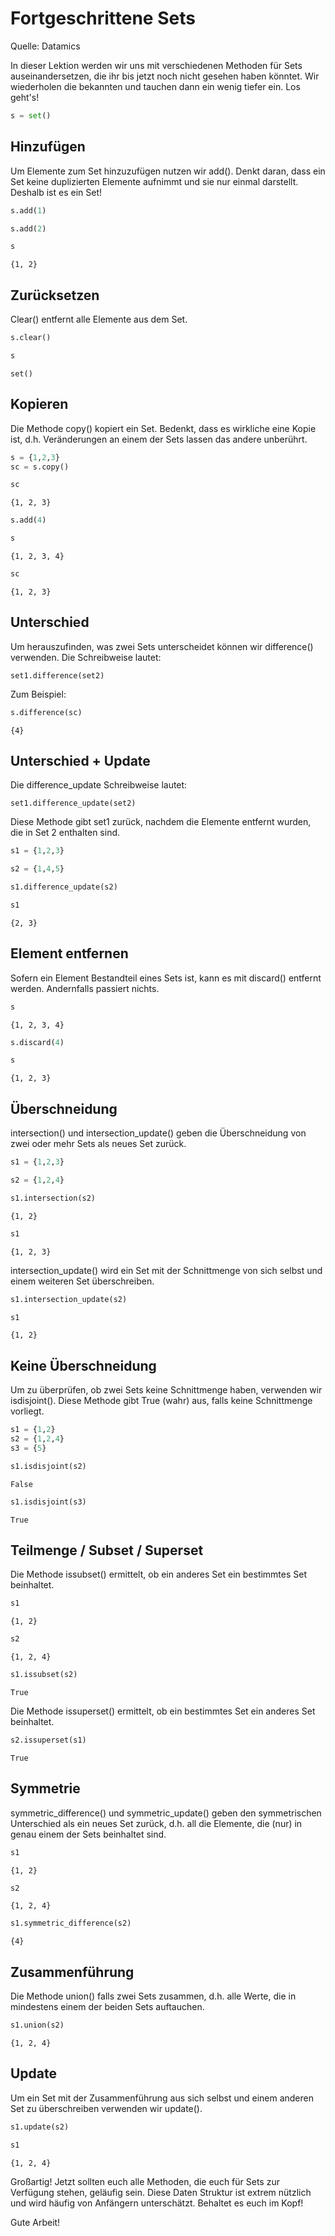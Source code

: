 # Fortgeschrittene Sets

Quelle: Datamics

In dieser Lektion werden wir uns mit verschiedenen Methoden für Sets auseinandersetzen, die ihr bis jetzt noch nicht gesehen haben könntet. Wir wiederholen die bekannten und tauchen dann ein wenig tiefer ein. Los geht's!


```python
s = set()
```

## Hinzufügen

Um Elemente zum Set hinzuzufügen nutzen wir add(). Denkt daran, dass ein Set keine duplizierten Elemente aufnimmt und sie nur einmal darstellt. Deshalb ist es ein Set!


```python
s.add(1)
```


```python
s.add(2)
```


```python
s
```




    {1, 2}



## Zurücksetzen

Clear() entfernt alle Elemente aus dem Set.


```python
s.clear()
```


```python
s
```




    set()



## Kopieren

Die Methode copy() kopiert ein Set. Bedenkt, dass es wirkliche eine Kopie ist, d.h. Veränderungen an einem der Sets lassen das andere unberührt.


```python
s = {1,2,3}
sc = s.copy()
```


```python
sc
```




    {1, 2, 3}




```python
s.add(4)
```


```python
s
```




    {1, 2, 3, 4}




```python
sc
```




    {1, 2, 3}



## Unterschied

Um herauszufinden, was zwei Sets unterscheidet können wir difference() verwenden. Die Schreibweise lautet:

    set1.difference(set2)
    
Zum Beispiel:


```python
s.difference(sc)
```




    {4}



## Unterschied + Update

Die difference_update Schreibweise lautet:

    set1.difference_update(set2)
    
Diese Methode gibt set1 zurück, nachdem die Elemente entfernt wurden, die in Set 2 enthalten sind.


```python
s1 = {1,2,3}
```


```python
s2 = {1,4,5}
```


```python
s1.difference_update(s2)
```


```python
s1
```




    {2, 3}



## Element entfernen

Sofern ein Element Bestandteil eines Sets ist, kann es mit discard() entfernt werden. Andernfalls passiert nichts.


```python
s
```




    {1, 2, 3, 4}




```python
s.discard(4)
```


```python
s
```




    {1, 2, 3}



## Überschneidung

intersection() und intersection_update() geben die Überschneidung von zwei oder mehr Sets als neues Set zurück.


```python
s1 = {1,2,3}
```


```python
s2 = {1,2,4}
```


```python
s1.intersection(s2)
```




    {1, 2}




```python
s1
```




    {1, 2, 3}



intersection_update() wird ein Set mit der Schnittmenge von sich selbst und einem weiteren Set überschreiben.


```python
s1.intersection_update(s2)
```


```python
s1
```




    {1, 2}



## Keine Überschneidung

Um zu überprüfen, ob zwei Sets keine Schnittmenge haben, verwenden wir isdisjoint(). Diese Methode gibt True (wahr) aus, falls keine Schnittmenge vorliegt.


```python
s1 = {1,2}
s2 = {1,2,4}
s3 = {5}
```


```python
s1.isdisjoint(s2)
```




    False




```python
s1.isdisjoint(s3)
```




    True



## Teilmenge / Subset / Superset

Die Methode issubset() ermittelt, ob ein anderes Set ein bestimmtes Set beinhaltet.


```python
s1
```




    {1, 2}




```python
s2
```




    {1, 2, 4}




```python
s1.issubset(s2)
```




    True



Die Methode issuperset() ermittelt, ob ein bestimmtes Set ein anderes Set beinhaltet.


```python
s2.issuperset(s1)
```




    True



 ## Symmetrie
 
 symmetric_difference() und symmetric_update() geben den symmetrischen Unterschied als ein neues Set zurück, d.h. all die Elemente, die (nur) in genau einem der Sets beinhaltet sind.


```python
s1
```




    {1, 2}




```python
s2
```




    {1, 2, 4}




```python
s1.symmetric_difference(s2)
```




    {4}



## Zusammenführung

Die Methode union() falls zwei Sets zusammen, d.h. alle Werte, die in mindestens einem der beiden Sets auftauchen.


```python
s1.union(s2)
```




    {1, 2, 4}



## Update

Um ein Set mit der Zusammenführung aus sich selbst und einem anderen Set zu überschreiben verwenden wir update().


```python
s1.update(s2)
```


```python
s1
```




    {1, 2, 4}



Großartig! Jetzt sollten euch alle Methoden, die euch für Sets zur Verfügung stehen, geläufig sein. Diese Daten Struktur ist extrem nützlich und wird häufig von Anfängern unterschätzt. Behaltet es euch im Kopf!

Gute Arbeit!

